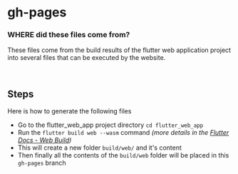 # gh-pages

### WHERE did these files come from?
These files come from the build results of the flutter web application project into several files that can be executed by the website. 

<br>

## Steps 
Here is how to generate the following files
- Go to the flutter_web_app project directory ```cd flutter_web_app```
- Run the ```flutter build web --wasm``` command _(more details in the [Flutter Docs - Web Build](https://docs.flutter.dev/platform-integration/web/building#build))_
- This will create a new folder ```build/web/``` and it's content
- Then finally all the contents of the ```build/web``` folder will be placed in this ```gh-pages``` branch
